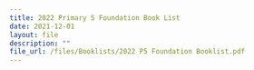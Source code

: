 ```yaml
---
title: 2022 Primary 5 Foundation Book List
date: 2021-12-01
layout: file
description: ""
file_url: /files/Booklists/2022 P5 Foundation Booklist.pdf
---
```


